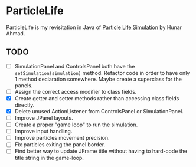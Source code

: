 # ParticleLife
ParticleLife is my revisitation in Java of [Particle Life Simulation](https://github.com/hunar4321/particle-life?tab=readme-ov-file) by Hunar Ahmad.
## TODO
- [ ] SimulationPanel and ControlsPanel both have the `setSimulation(simulation)` method. Refactor code in order to have only 1 method declaration somewhere. Maybe create a superclass for the panels. 
- [ ] Assign the correct access modifier to class fields.
- [X] Create getter and setter methods rather than accessing class fields directly.
- [x] Delete unused ActionListener from ControlsPanel or SimulationPanel.
- [ ] Improve JPanel layouts.
- [ ] Create a proper "game loop" to run the simulation.
- [ ] Improve input handling.
- [ ] Improve particles movement precision.
- [ ] Fix particles exiting the panel border.
- [ ] Find better way to update JFrame title without having to hard-code the title string in the game-loop.